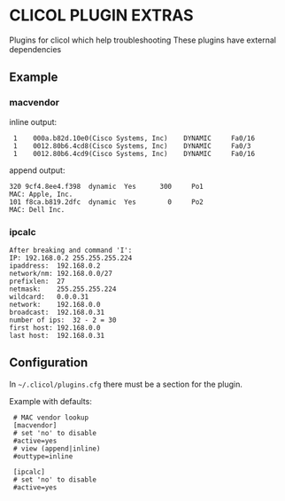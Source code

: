 CLICOL PLUGIN EXTRAS
====================
Plugins for clicol which help troubleshooting
These plugins have external dependencies

## Example

### macvendor

inline output:

     1    000a.b82d.10e0(Cisco Systems, Inc)    DYNAMIC     Fa0/16
     1    0012.80b6.4cd8(Cisco Systems, Inc)    DYNAMIC     Fa0/3
     1    0012.80b6.4cd9(Cisco Systems, Inc)    DYNAMIC     Fa0/16

append output:

    320 9cf4.8ee4.f398  dynamic  Yes      300     Po1                             MAC: Apple, Inc.
    101 f8ca.b819.2dfc  dynamic  Yes        0     Po2                             MAC: Dell Inc.

### ipcalc
    After breaking and command 'I':
    IP: 192.168.0.2 255.255.255.224
    ipaddress:	192.168.0.2
    network/nm:	192.168.0.0/27
    prefixlen:	27
    netmask:	255.255.255.224
    wildcard:	0.0.0.31
    network:	192.168.0.0
    broadcast:	192.168.0.31
    number of ips:	32 - 2 = 30
    first host:	192.168.0.0
    last host:	192.168.0.31



## Configuration

In `~/.clicol/plugins.cfg` there must be a section for the plugin.

Example with defaults:

     # MAC vendor lookup
     [macvendor]
     # set 'no' to disable
     #active=yes
     # view (append|inline)
     #outtype=inline
     
     [ipcalc]
     # set 'no' to disable
     #active=yes
